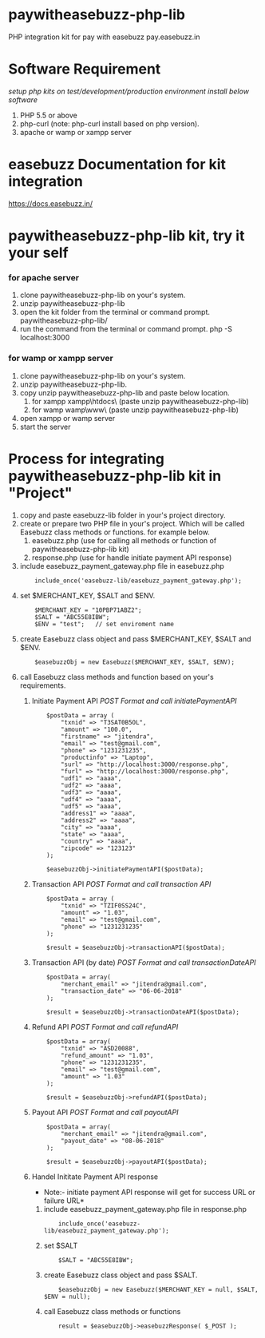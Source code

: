 # paywitheasebuzz-php-lib
PHP integration kit for pay with easebuzz pay.easebuzz.in

# Software Requirement
*setup php kits on test/development/production environment install below software*

1. PHP 5.5 or above
2. php-curl (note: php-curl install based on php version).
3. apache or wamp or xampp server

# easebuzz Documentation for kit integration
https://docs.easebuzz.in/

# paywitheasebuzz-php-lib kit, try it your self

### for apache server
1. clone paywitheasebuzz-php-lib on your's system.
2. unzip paywitheasebuzz-php-lib
3. open the kit folder from the terminal or command prompt.
    paywitheasebuzz-php-lib/
4. run the command from the terminal or command prompt.
    php -S localhost:3000

### for wamp or xampp server
1. clone paywitheasebuzz-php-lib on your's system.
2. unzip paywitheasebuzz-php-lib.
3. copy unzip paywitheasebuzz-php-lib and paste below location.
    1. for xampp
        xampp\htdocs\ (paste unzip paywitheasebuzz-php-lib)
    2. for wamp
        wamp\www\ (paste unzip paywitheasebuzz-php-lib)
4. open xampp or wamp server
5. start the server

# Process for integrating paywitheasebuzz-php-lib kit in "Project"

1. copy and paste easebuzz-lib folder in your's project directory.
2. create or prepare two PHP file in your's project. Which will be called Easebuzz class methods or functions. for example below.
    1. easebuzz.php (use for calling all methods or function of paywitheasebuzz-php-lib kit)
    2. response.php (use for handle initiate payment API response)
3. include easebuzz_payment_gateway.php file in easebuzz.php
    ```
        include_once('easebuzz-lib/easebuzz_payment_gateway.php');
    ```
4. set $MERCHANT_KEY, $SALT and $ENV.
    ```
        $MERCHANT_KEY = "10PBP71ABZ2";
        $SALT = "ABC55E8IBW";         
        $ENV = "test";   // set enviroment name
    ```
5. create Easebuzz class object and pass $MERCHANT_KEY, $SALT and $ENV.
    ```
        $easebuzzObj = new Easebuzz($MERCHANT_KEY, $SALT, $ENV);
    ```
6. call Easebuzz class methods and function based on your's requirements.
    1. Initiate Payment API
        *POST Format and call initiatePaymentAPI*
        ```
            $postData = array ( 
                "txnid" => "T3SAT0B5OL", 
                "amount" => "100.0", 
                "firstname" => "jitendra", 
                "email" => "test@gmail.com", 
                "phone" => "1231231235", 
                "productinfo" => "Laptop", 
                "surl" => "http://localhost:3000/response.php", 
                "furl" => "http://localhost:3000/response.php", 
                "udf1" => "aaaa", 
                "udf2" => "aaaa", 
                "udf3" => "aaaa", 
                "udf4" => "aaaa", 
                "udf5" => "aaaa", 
                "address1" => "aaaa", 
                "address2" => "aaaa", 
                "city" => "aaaa", 
                "state" => "aaaa", 
                "country" => "aaaa", 
                "zipcode" => "123123" 
            );
        
            $easebuzzObj->initiatePaymentAPI($postData);    
        ```

    2. Transaction API
        *POST Format and call transaction API*
        ```
            $postData = array ( 
                "txnid" => "TZIF0SS24C",
                "amount" => "1.03",
                "email" => "test@gmail.com",
                "phone" => "1231231235"
            );

            $result = $easebuzzObj->transactionAPI($postData);    
        ```

    3. Transaction API (by date)
        *POST Format and call transactionDateAPI*
        ```
            $postData = array( 
                "merchant_email" => "jitendra@gmail.com",
                "transaction_date" => "06-06-2018" 
            );

            $result = $easebuzzObj->transactionDateAPI($postData);
        ```

    4. Refund API
        *POST Format and call refundAPI*
        ```
            $postData = array( 
                "txnid" => "ASD20088",
                "refund_amount" => "1.03",
                "phone" => "1231231235",
                "email" => "test@gmail.com",
                "amount" => "1.03" 
            );

            $result = $easebuzzObj->refundAPI($postData);    
        ```

    5. Payout API
        *POST Format and call payoutAPI*
        ```
            $postData = array( 
                "merchant_email" => "jitendra@gmail.com",
                "payout_date" => "08-06-2018" 
            );

            $result = $easebuzzObj->payoutAPI($postData);
        ```
        
    6. Handel Inititate Payment API response
    
        * Note:- initiate payment API response will get for success URL or failure URL*
        1. include easebuzz_payment_gateway.php file in response.php
            ```
                include_once('easebuzz-lib/easebuzz_payment_gateway.php');
            ```
        2. set $SALT
            ```
                $SALT = "ABC55E8IBW";
            ```
        3. create Easebuzz class object and pass $SALT.
            ```
                $easebuzzObj = new Easebuzz($MERCHANT_KEY = null, $SALT, $ENV = null);
            ```
        4. call Easebuzz class methods or functions
            ```
                result = $easebuzzObj->easebuzzResponse( $_POST );
            ```